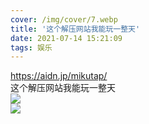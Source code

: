 ```yaml
---
cover: /img/cover/7.webp
title: '这个解压网站我能玩一整天'
date: 2021-07-14 15:21:09
tags: 娱乐
---
```

<p><a href="https://aidn.jp/mikutap/">https://aidn.jp/mikutap/</a><br />
这个解压网站我能玩一整天<br />
<img src="https://i.huahuo-cn.tk/Mikutap.png"/><br />
<img src="https://i.huahuo-cn.tk/Mikutap.gif"/><br />
</p>